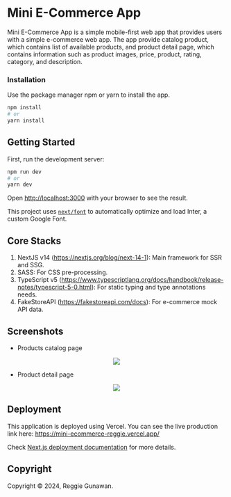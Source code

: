 # Mini E-Commerce App

Mini E-Commerce App is a simple mobile-first web app that provides users with a simple e-commerce web app. The app provide catalog product, which contains list of available products, and product detail page, which contains information such as product images, price, product, rating, category, and description.

### Installation

Use the package manager npm or yarn to install the app.

```bash
npm install
# or
yarn install
```

## Getting Started

First, run the development server:

```bash
npm run dev
# or
yarn dev
```

Open [http://localhost:3000](http://localhost:3000) with your browser to see the result.

This project uses [`next/font`](https://nextjs.org/docs/basic-features/font-optimization) to automatically optimize and load Inter, a custom Google Font.

## Core Stacks

1. NextJS v14 (https://nextjs.org/blog/next-14-1): Main framework for SSR and SSG.
2. SASS: For CSS pre-processing.
3. TypeScript v5 (https://www.typescriptlang.org/docs/handbook/release-notes/typescript-5-0.html): For static typing and type annotations needs.
4. FakeStoreAPI (https://fakestoreapi.com/docs): For e-commerce mock API data.

## Screenshots

- Products catalog page
<p align="center">
  <img src="https://github.com/reggiegunawan88/mini-ecommerce/assets/44907916/1a4808f3-d8c4-42bf-a207-4acb9c314919">
<p>

- Product detail page
<p align="center">
  <img src="https://github.com/reggiegunawan88/mini-ecommerce/assets/44907916/0dd326fb-c007-4ccb-ae33-2954a557569f">
<p>

## Deployment

This application is deployed using Vercel.
You can see the live production link here: https://mini-ecommerce-reggie.vercel.app/

Check [Next.js deployment documentation](https://nextjs.org/docs/deployment) for more details.

## Copyright

Copyright © 2024, Reggie Gunawan.
